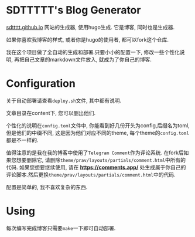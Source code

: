 # SDTTTTT's Blog Generator

[sdttttt.github.io](https://sdttttt.github.io) 网站的生成器, 使用hugo生成. 它是博客, 同时也是生成器.

如果你喜欢我博客的样式, 或者你是hugo的使用者, 都可以fork这个仓库.

我在这个项目做了全自动的生成和部署.只要小小的配置一下, 修改一些个性化说明, 再把自己文章的markdown文件放入, 就成为了你自己的博客.

# Configuration

关于自动部署请查看`deploy.sh`文件, 其中都有说明.

文章目录在content下, 您可以删出他们.

个性化的说明在`config.toml`文件中, 你能看到好几份开头为config,后缀名为toml,但是他们的中缀不同, 这是因为他们对应不同的theme, 每个theme的`config.toml`都是不一样的.

值得注意的是我在我的博客中使用了`Telegram Comment`作为评论系统.
在fork后如果您想要删除它, 请删除`theme/prav/layouts/partials/comment.html`中所有的代码.
如果您想要继续使用, 请在 **https://comments.app/** 处生成属于你自己的评论脚本.然后更换`theme/prav/layouts/partials/comment.html`中的代码.

配置是简单的, 我不喜欢复杂的东西.

# Using

每次编写完成博客只需要`make`一下即可自动部署.